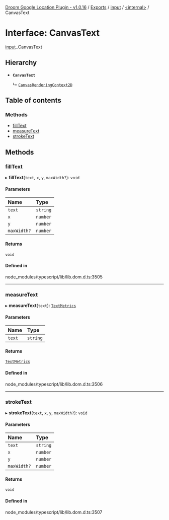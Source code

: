 [Droom Google Location Plugin - v1.0.16](../README.md) / [Exports](../modules.md) / [input](../modules/input.md) / [<internal\>](../modules/input._internal_.md) / CanvasText

# Interface: CanvasText

[input](../modules/input.md).[<internal>](../modules/input._internal_.md).CanvasText

## Hierarchy

- **`CanvasText`**

  ↳ [`CanvasRenderingContext2D`](input._internal_.CanvasRenderingContext2D.md)

## Table of contents

### Methods

- [fillText](input._internal_.CanvasText.md#filltext)
- [measureText](input._internal_.CanvasText.md#measuretext)
- [strokeText](input._internal_.CanvasText.md#stroketext)

## Methods

### fillText

▸ **fillText**(`text`, `x`, `y`, `maxWidth?`): `void`

#### Parameters

| Name | Type |
| :------ | :------ |
| `text` | `string` |
| `x` | `number` |
| `y` | `number` |
| `maxWidth?` | `number` |

#### Returns

`void`

#### Defined in

node_modules/typescript/lib/lib.dom.d.ts:3505

___

### measureText

▸ **measureText**(`text`): [`TextMetrics`](../modules/input._internal_.md#textmetrics)

#### Parameters

| Name | Type |
| :------ | :------ |
| `text` | `string` |

#### Returns

[`TextMetrics`](../modules/input._internal_.md#textmetrics)

#### Defined in

node_modules/typescript/lib/lib.dom.d.ts:3506

___

### strokeText

▸ **strokeText**(`text`, `x`, `y`, `maxWidth?`): `void`

#### Parameters

| Name | Type |
| :------ | :------ |
| `text` | `string` |
| `x` | `number` |
| `y` | `number` |
| `maxWidth?` | `number` |

#### Returns

`void`

#### Defined in

node_modules/typescript/lib/lib.dom.d.ts:3507
